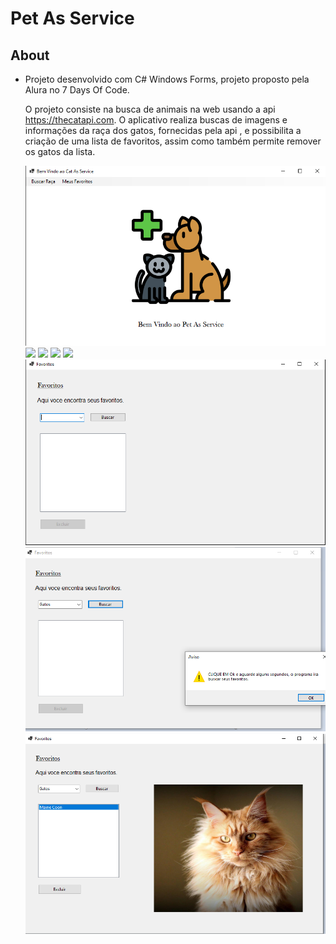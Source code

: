 # Pet As Service
 
 ## About
 
- Projeto desenvolvido com C# Windows Forms, projeto proposto pela Alura no 7 Days Of Code.

  O projeto consiste na busca de animais na web usando a api <a href="https://thecatapi.com">https://thecatapi.com</a>.
  O aplicativo realiza buscas de imagens e informações da raça dos gatos, fornecidas pela api , e possibilita a criação
  de uma lista de favoritos, assim como também permite remover os gatos da lista.
  
  <img src="https://github.com/ViniciusDiasAmorim/ViniciusDiasAmorim/blob/main/src/petAsServiceIlustracao/menuPrincipal.png" />
  <img src="https://github.com/ViniciusDiasAmorim/ViniciusDiasAmorim/blob/main/src/petAsServiceIlustracao/buscarRa%C3%A7a01.png" />
  <img src="https://github.com/ViniciusDiasAmorim/ViniciusDiasAmorim/blob/main/src/petAsServiceIlustracao/buscarRa%C3%A7a02.png" />
  <img src="https://github.com/ViniciusDiasAmorim/ViniciusDiasAmorim/blob/main/src/petAsServiceIlustracao/buscarRa%C3%A7a03.png" />
  <img src="https://github.com/ViniciusDiasAmorim/ViniciusDiasAmorim/blob/main/src/petAsServiceIlustracao/buscarRa%C3%A7a04.png" />
  <img src="https://github.com/ViniciusDiasAmorim/ViniciusDiasAmorim/blob/main/src/petAsServiceIlustracao/favoritos01.png" />
  <img src="https://github.com/ViniciusDiasAmorim/ViniciusDiasAmorim/blob/main/src/petAsServiceIlustracao/favoritos02.png" />
  <img src="https://github.com/ViniciusDiasAmorim/ViniciusDiasAmorim/blob/main/src/petAsServiceIlustracao/favoritos03.png" />
